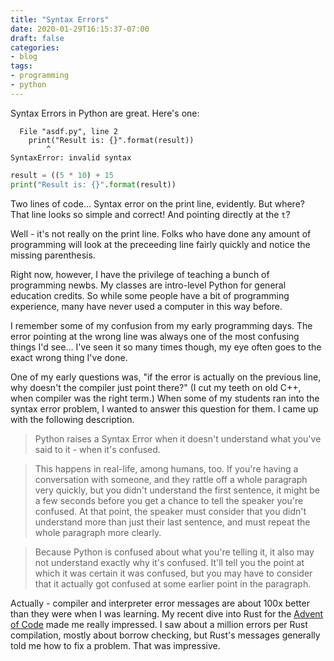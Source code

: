 ```yaml
---
title: "Syntax Errors"
date: 2020-01-29T16:15:37-07:00
draft: false
categories:
- blog
tags:
- programming
- python
---
```


Syntax Errors in Python are great.  Here's one:

```
  File "asdf.py", line 2
    print("Result is: {}".format(result))
        ^
SyntaxError: invalid syntax
```

```Python
result = ((5 * 10) + 15
print("Result is: {}".format(result))
```

Two lines of code...  Syntax error on the print line, evidently.  But where?  That line looks so simple and correct!  And pointing directly at the `t`?

Well - it's not really on the print line.  Folks who have done any amount of programming will look at the preceeding line fairly quickly and notice the missing parenthesis.

Right now, however, I have the privilege of teaching a bunch of programming newbs.  My classes are intro-level Python for general education credits.  So while some people have a bit of programming experience, many have never used a computer in this way before.

I remember some of my confusion from my early programming days.  The error pointing at the wrong line was always one of the most confusing things I'd see...  I've seen it so many times though, my eye often goes to the exact wrong thing I've done.

One of my early questions was, "if the error is actually on the previous line, why doesn't the compiler just point there?"  (I cut my teeth on old C++, when compiler was the right term.)  When some of my students ran into the syntax error problem, I wanted to answer this question for them.  I came up with the following description.

> Python raises a Syntax Error when it doesn't understand what you've said to it - when it's confused.

> This happens in real-life, among humans, too.  If you're having a conversation with someone, and they rattle off a whole paragraph very quickly, but you didn't understand the first sentence, it might be a few seconds before you get a chance to tell the speaker you're confused.  At that point, the speaker must consider that you didn't understand more than just their last sentence, and must repeat the whole paragraph more clearly.

> Because Python is confused about what you're telling it, it also may not understand exactly why it's confused.  It'll tell you the point at which it was certain it was confused, but you may have to consider that it actually got confused at some earlier point in the paragraph.

Actually - compiler and interpreter error messages are about 100x better than they were when I was learning.  My recent dive into Rust for the [Advent of Code](https://adventofcode.com/) made me really impressed.  I saw about a million errors per Rust compilation, mostly about borrow checking, but Rust's messages generally told me how to fix a problem.  That was impressive.
